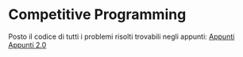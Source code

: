 # Competitive Programming

Posto il codice di tutti i problemi risolti trovabili negli appunti:
[Appunti](https://docs.google.com/document/d/1vP0bBrg6piIZxfkjJVmWQSFAIC9XoP5iAeK_Glv_8K0/edit?usp=sharing)
[Appunti 2.0](https://docs.google.com/document/d/1ImULS62rwmQMRuGroFoUZ4Sq1sJ91idMmE3fOB3_hKg/edit?usp=sharing)

